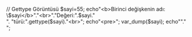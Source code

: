 //  Gettype Görüntüsü
$sayi=55;
echo"<b>Birinci değişkenin adı:
\$sayi</b>"."<br>"."Değeri:".$sayi."<br>".
    "türü:".gettype($sayi)."<br>";
    echo"<pre>";
    var_dump($sayi);
    echo"</pre>"."<br>";
